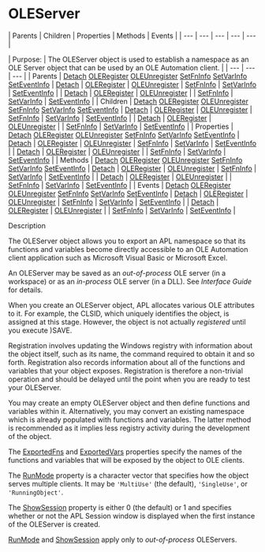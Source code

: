 




<h1 class="heading"><span class="name">OLEServer</span></h1>
| Parents | Children | Properties | Methods | Events |
| --- | --- | --- | --- | ---  |

| Purpose: | The OLEServer object is used to establish a namespace as an OLE Server         object that can be used by an OLE Automation client. |
| --- | --- | ---  |
| Parents | [Detach](./detach.md) [OLERegister](./oleregister.md) [OLEUnregister](./oleunregister.md) [SetFnInfo](./setfninfo.md) [SetVarInfo](./setvarinfo.md) [SetEventInfo](./seteventinfo.md) | [Detach](./detach.md) | [OLERegister](./oleregister.md) | [OLEUnregister](./oleunregister.md) | [SetFnInfo](./setfninfo.md) | [SetVarInfo](./setvarinfo.md) | [SetEventInfo](./seteventinfo.md) |
| [Detach](./detach.md) | [OLERegister](./oleregister.md) | [OLEUnregister](./oleunregister.md) |
| [SetFnInfo](./setfninfo.md) | [SetVarInfo](./setvarinfo.md) | [SetEventInfo](./seteventinfo.md) |
| Children | [Detach](./detach.md) [OLERegister](./oleregister.md) [OLEUnregister](./oleunregister.md) [SetFnInfo](./setfninfo.md) [SetVarInfo](./setvarinfo.md) [SetEventInfo](./seteventinfo.md) | [Detach](./detach.md) | [OLERegister](./oleregister.md) | [OLEUnregister](./oleunregister.md) | [SetFnInfo](./setfninfo.md) | [SetVarInfo](./setvarinfo.md) | [SetEventInfo](./seteventinfo.md) |
| [Detach](./detach.md) | [OLERegister](./oleregister.md) | [OLEUnregister](./oleunregister.md) |
| [SetFnInfo](./setfninfo.md) | [SetVarInfo](./setvarinfo.md) | [SetEventInfo](./seteventinfo.md) |
| Properties | [Detach](./detach.md) [OLERegister](./oleregister.md) [OLEUnregister](./oleunregister.md) [SetFnInfo](./setfninfo.md) [SetVarInfo](./setvarinfo.md) [SetEventInfo](./seteventinfo.md) | [Detach](./detach.md) | [OLERegister](./oleregister.md) | [OLEUnregister](./oleunregister.md) | [SetFnInfo](./setfninfo.md) | [SetVarInfo](./setvarinfo.md) | [SetEventInfo](./seteventinfo.md) |
| [Detach](./detach.md) | [OLERegister](./oleregister.md) | [OLEUnregister](./oleunregister.md) |
| [SetFnInfo](./setfninfo.md) | [SetVarInfo](./setvarinfo.md) | [SetEventInfo](./seteventinfo.md) |
| Methods | [Detach](./detach.md) [OLERegister](./oleregister.md) [OLEUnregister](./oleunregister.md) [SetFnInfo](./setfninfo.md) [SetVarInfo](./setvarinfo.md) [SetEventInfo](./seteventinfo.md) | [Detach](./detach.md) | [OLERegister](./oleregister.md) | [OLEUnregister](./oleunregister.md) | [SetFnInfo](./setfninfo.md) | [SetVarInfo](./setvarinfo.md) | [SetEventInfo](./seteventinfo.md) |
| [Detach](./detach.md) | [OLERegister](./oleregister.md) | [OLEUnregister](./oleunregister.md) |
| [SetFnInfo](./setfninfo.md) | [SetVarInfo](./setvarinfo.md) | [SetEventInfo](./seteventinfo.md) |
| Events | [Detach](./detach.md) [OLERegister](./oleregister.md) [OLEUnregister](./oleunregister.md) [SetFnInfo](./setfninfo.md) [SetVarInfo](./setvarinfo.md) [SetEventInfo](./seteventinfo.md) | [Detach](./detach.md) | [OLERegister](./oleregister.md) | [OLEUnregister](./oleunregister.md) | [SetFnInfo](./setfninfo.md) | [SetVarInfo](./setvarinfo.md) | [SetEventInfo](./seteventinfo.md) |
| [Detach](./detach.md) | [OLERegister](./oleregister.md) | [OLEUnregister](./oleunregister.md) |
| [SetFnInfo](./setfninfo.md) | [SetVarInfo](./setvarinfo.md) | [SetEventInfo](./seteventinfo.md) |


Description


The OLEServer object allows you to export an APL namespace so that its
functions and variables become directly accessible to an OLE Automation client
application such as Microsoft Visual Basic or Microsoft Excel.



An OLEServer may be saved as an *out-of-process* OLE server (in a
workspace) or as an *in-process* OLE server (in a DLL). See *Interface
Guide* for details.


When you create an OLEServer object, APL allocates various OLE attributes to
it. For example, the CLSID, which uniquely identifies the object, is assigned at
this stage. However, the object is not actually *registered* until you
execute )SAVE.


Registration involves updating the Windows registry with information about
the object itself, such as its name, the command required to obtain it and so
forth. Registration also records information about all of the functions and
variables that your object exposes. Registration is therefore a non-trivial
operation and should be delayed until the point when you are ready to test your
OLEServer.


You may create an empty OLEServer object and then define functions and
variables within it. Alternatively, you may convert an existing namespace which
is already populated with functions and variables. The latter method is
recommended as it implies less registry activity during the development of the
object.


The [ExportedFns](./exportedfns.md) and [ExportedVars](./exportedvars.md) properties specify the names of the functions and variables that will be exposed
by the object to OLE clients.


The [RunMode](./runmode.md) property is a character
vector that specifies how the object serves multiple clients. It may be `'MultiUse'` (the default), `'SingleUse'`, or `'RunningObject'`.


The [ShowSession](./showsession.md) property is either 0
(the default) or 1 and specifies whether or not the APL Session window is
displayed when the first instance of the OLEServer is created.


[RunMode](./runmode.md) and [ShowSession](./showsession.md) apply only to *out-of-process* OLEServers.


